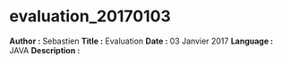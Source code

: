 # evaluation_20170103

**Author :** Sebastien
**Title :** Evaluation
**Date :** 03 Janvier 2017
**Language :** JAVA
**Description :**

